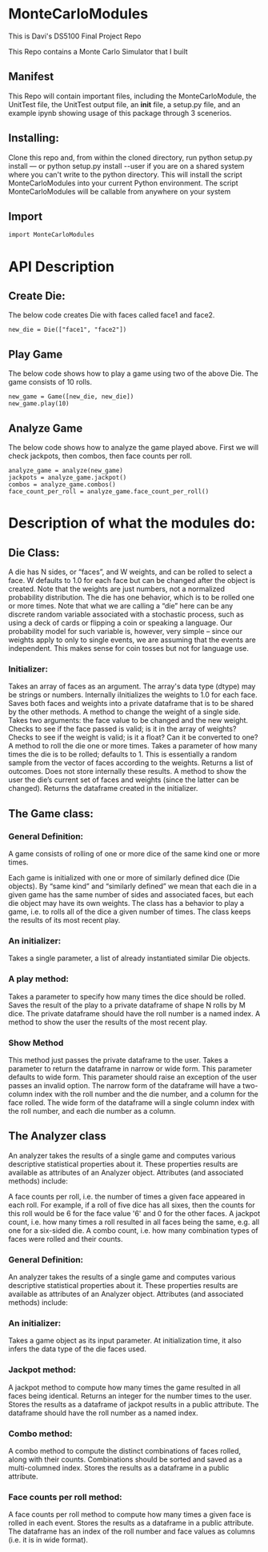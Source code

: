 # MonteCarloModules
This is Davi's DS5100 Final Project Repo

This Repo contains a Monte Carlo Simulator that I built

## Manifest
This Repo will contain important files, including the MonteCarloModule, the UnitTest file, the UnitTest output file, an __init__ file, a setup.py file, and an example ipynb showing usage of this package through 3 scenerios. 


## Installing:

Clone this repo and, from within the cloned directory, run python setup.py install — or python setup.py install --user if you are on a shared system where you can't write to the python directory. This will install the script MonteCarloModules into your current Python environment. The script MonteCarloModules will be callable from anywhere on your system

## Import
```
import MonteCarloModules
```


# API Description

## Create Die:
The below code creates Die with faces called face1 and face2.
```
new_die = Die(["face1", "face2"])
```

## Play Game
The below code shows how to play a game using two of the above Die. The game consists of 10 rolls. 
```
new_game = Game([new_die, new_die])
new_game.play(10)
```

## Analyze Game
The below code shows how to analyze the game played above. First we will check jackpots, then combos, then face counts per roll.
```
analyze_game = analyze(new_game)
jackpots = analyze_game.jackpot()
combos = analyze_game.combos()
face_count_per_roll = analyze_game.face_count_per_roll()
```



# Description of what the modules do:

## Die Class:
A die has N sides, or “faces”, and W weights, and can be rolled to select a face. W defaults to 
1.0 for each face but can be changed after the object is created.
Note that the weights are just numbers, not a normalized probability distribution.
The die has one behavior, which is to be rolled one or more times.
Note that what we are calling a “die” here can be any discrete random variable associated with a stochastic process, such as using a deck of cards or flipping a coin or speaking a language. Our probability model for such variable is, however, very simple – since our weights apply to only to single events, we are assuming that the events are independent. This makes sense for coin tosses but not for language use.

### Initializer:
Takes an array of faces as an argument. The array's data type (dtype) may be strings or numbers.
Internally iInitializes the weights to 1.0 for each face.
Saves both faces and weights into a private dataframe that is to be shared by the other methods.
A method to change the weight of a single side.
Takes two arguments: the face value to be changed and the new weight.
Checks to see if the face passed is valid; is it in the array of weights?
Checks to see if the weight is valid; is it a float? Can it be converted to one?
A method to roll the die one or more times.
Takes a parameter of how many times the die is to be rolled; defaults to 1. 
This is essentially a random sample from the vector of faces according to the weights.
Returns a list of outcomes.
Does not store internally these results.
A method to show the user the die’s current set of faces and weights (since the latter can be changed).
Returns the dataframe created in the initializer.




## The Game class:

### General Definition:
A game consists of rolling of one or more dice of the same kind one or more times. 

Each game is initialized with one or more of similarly defined dice (Die objects).
By “same kind” and “similarly defined” we mean that each die in a given game has the same number of sides and associated faces, but each die object may have its own weights.
The class has a behavior to play a game, i.e. to rolls all of the dice a given number of times.
The class keeps the results of its most recent play. 


### An initializer:
Takes a single parameter, a list of already instantiated similar Die objects.

### A play method:
Takes a parameter to specify how many times the dice should be rolled.
Saves the result of the play to a private dataframe of shape N rolls by M dice.
The private dataframe should have the roll number is a named index.
A method to show the user the results of the most recent play.

### Show Method
This method just passes the private dataframe to the user.
Takes a parameter to return the dataframe in narrow or wide form.
This parameter defaults to wide form.
This parameter should raise an exception of the user passes an invalid option.
The narrow form of the dataframe will have a two-column index with the roll number and the die number, and a column for the face rolled.
The wide form of the dataframe will a single column index with the roll number, and each die number as a column.

## The Analyzer class
An analyzer takes the results of a single game and computes various descriptive statistical properties about it. These properties results are available as attributes of an Analyzer object. Attributes (and associated methods) include:

A face counts per roll, i.e. the number of times a given face appeared in each roll. For example, if a roll of five dice has all sixes, then the counts for this roll would be 6 for the face value '6' and 0 for the other faces.
A jackpot count, i.e. how many times a roll resulted in all faces being the same, e.g. all one for a six-sided die.
A combo count, i.e. how many combination types of faces were rolled and their counts.


### General Definition:
An analyzer takes the results of a single game and computes various descriptive statistical properties about it. These properties results are available as attributes of an Analyzer object. Attributes (and associated methods) include:

### An initializer:
Takes a game object as its input parameter. 
At initialization time, it also infers the data type of the die faces used.

### Jackpot method:
A jackpot method to compute how many times the game resulted in all faces being identical.
Returns an integer for the number times to the user.
Stores the results as a dataframe of jackpot results in a public attribute.
The dataframe should have the roll number as a named index.

### Combo method:
A combo method to compute the distinct combinations of faces rolled, along with their counts.
Combinations should be sorted and saved as a multi-columned index.
Stores the results as a dataframe in a public attribute.

### Face counts per roll method:
A face counts per roll method to compute how many times a given face is rolled in each event.
Stores the results as a dataframe in a public attribute.
The dataframe has an index of the roll number and face values as columns (i.e. it is in wide format).




